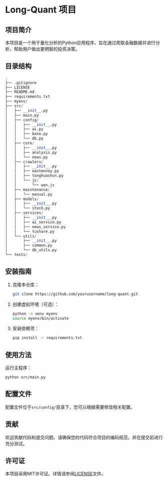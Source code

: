 # Long-Quant 项目

## 项目简介

本项目是一个用于量化分析的Python应用程序，旨在通过爬取金融数据并进行分析，帮助用户做出更明智的投资决策。

## 目录结构

```python
.
├── .gitignore
├── LICENSE
├── README.md
├── requirements.txt
├── myenv/
├── src/
│   ├── __init__.py
│   ├── main.py
│   ├── config/
│   │   ├── __init__.py
│   │   ├── ai.py
│   │   ├── base.py
│   │   └── db.py
│   ├── core/
│   │   ├── __init__.py
│   │   ├── analysis.py
│   │   └── news.py
│   ├── crawlers/
│   │   ├── __init__.py
│   │   ├── eastmoney.py
│   │   ├── tonghuashun.py
│   │   └── js/
│   │       └── wen.js
│   ├── maintenance/
│   │   └── manual.py
│   ├── models/
│   │   ├── __init__.py
│   │   └── stock.py
│   ├── services/
│   │   ├── __init__.py
│   │   ├── ai_service.py
│   │   ├── news_service.py
│   │   └── tushare.py
│   └── utils/
│       ├── __init__.py
│       ├── common.py
│       └── db_utils.py
└── tests/
```

## 安装指南

1. 克隆本仓库：

   ```bash
   git clone https://github.com/yourusername/long-quant.git
   ```

2. 创建虚拟环境（可选）：

   ```bash
   python -m venv myenv
   source myenv/bin/activate
   ```

3. 安装依赖项：

   ```bash
   pip install -r requirements.txt
   ```

## 使用方法

运行主程序：

```bash
python src/main.py
```

## 配置文件

配置文件位于`src/config/`目录下，您可以根据需要修改相关配置。

## 贡献

欢迎贡献代码和提交问题。请确保您的代码符合项目的编码规范，并在提交前进行充分测试。

## 许可证

本项目采用MIT许可证。详情请参阅[LICENSE](LICENSE)文件。
